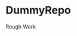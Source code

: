 # DummyRepo
Rough Work 



























































































































